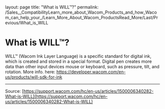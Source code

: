 layout: page
title: "What is WILL™?"
permalink: /Sales__CompatibilityLearn_more_about_Wacom_Products_and_how_Wacom_can_help_your_/Learn_More_About_Wacom_ProductsRead_More/Last/Previous/What_is_WILL

# What is WILL™?

WILL™ (Wacom Ink Layer Language) is a specific standard for digital ink, which is created and stored in a special format. Digital pen creates more data than other input devices mouse or keyboard, such as pressure, tilt, and rotation. More info. here: https://developer.wacom.com/en-us/products/will-sdk-for-ink

---
Source: [https://support.wacom.com/hc/en-us/articles/1500006340282-What-is-WILL](https://support.wacom.com/hc/en-us/articles/1500006340282-What-is-WILL)
